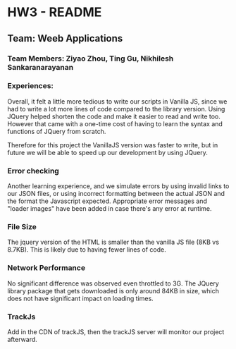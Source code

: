 # HW3 - README
## Team: Weeb Applications
### Team Members: Ziyao Zhou, Ting Gu, Nikhilesh Sankaranarayanan

### Experiences:
Overall, it felt a little more tedious to write our scripts in Vanilla JS,
since we had to write a lot more lines of code compared to the library version.
Using JQuery helped shorten the code and make it easier to read and write too.
However that came with a one-time cost of having to learn the syntax and functions
of JQuery from scratch.

Therefore for this project the VanillaJS version was faster to write, but in future
we will be able to speed up our development by using JQuery.

### Error checking
Another learning experience, and we simulate errors by using
invalid links to our JSON files, or using incorrect formatting between the actual
JSON and the format the Javascript expected. Appropriate error messages and
"loader images" have been added in case there's any error at runtime.

### File Size
The jquery version of the HTML is smaller than the vanilla JS file (8KB vs 8.7KB).
This is likely due to having fewer lines of code.

### Network Performance
No significant difference was observed even throttled to 3G. The JQuery library
package that gets downloaded is only around 84KB in size, which does not have
significant impact on loading times.

### TrackJs
Add in the CDN of trackJS, then the trackJS server will monitor our project afterward.
